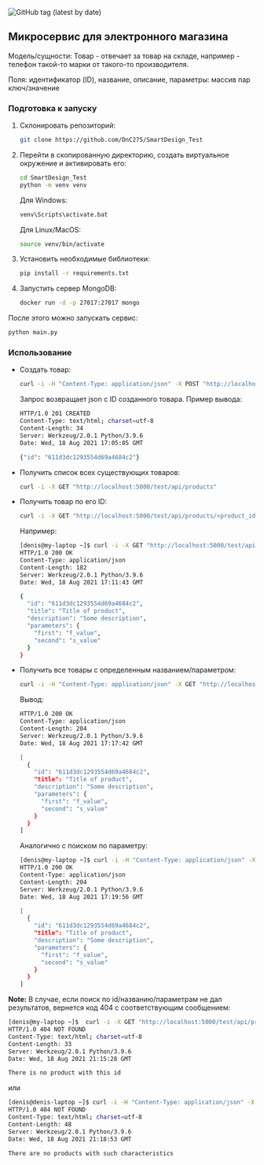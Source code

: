 ![GitHub tag (latest by date)](https://img.shields.io/github/v/tag/DnC275/SmartDesign_Test)

## Микросервис для электронного магазина

Модель/cущности:
Товар - отвечает за товар на складе, например - телефон такой-то марки от такого-то производителя.

Поля: идентификатор (ID), название, описание, параметры: массив пар ключ/значение

### Подготовка к запуску

1. Склонировать репозиторий:
   ```bash
   git clone https://github.com/DnC275/SmartDesign_Test 
   ```
2. Перейти в скопированную директорию, создать виртуальное окружение и активировать его:
   ```bash
   cd SmartDesign_Test
   python -m venv venv
   ```
   Для Windows:
   ```bash
   venv\Scripts\activate.bat
   ```
   Для Linux/MacOS:
   ```bash
   source venv/bin/activate
   ```
3. Установить необходимые библиотеки:
   ```bash
   pip install -r requirements.txt 
   ```
4. Запустить сервер MongoDB:
   ```bash
   docker run -d -p 27017:27017 mongo
   ```
После этого можно запускать сервис:
```bash
python main.py
```

### Использование

* Создать товар:
   ```bash
   curl -i -H "Content-Type: application/json" -X POST "http://localhost:5000/test/api/products" -d '{"title": "Title of product", "description": "Some description", "parameters": {"first": "f_value", "second": "s_value"}}'
   ```
   Запрос возвращает json с ID созданного товара.
   Пример вывода:
   ```bash
   HTTP/1.0 201 CREATED
   Content-Type: text/html; charset=utf-8
   Content-Length: 34
   Server: Werkzeug/2.0.1 Python/3.9.6
   Date: Wed, 18 Aug 2021 17:05:05 GMT
   
   {"id": "611d3dc1293554d69a4684c2"}
   ```
* Получить список всех существующих товаров:
   ```bash
   curl -i -X GET "http://localhost:5000/test/api/products"
   ```
* Получить товар по его ID:
   ```bash
   curl -i -X GET "http://localhost:5000/test/api/products/<product_id>"
   ```
   Например:
   ```bash 
   [denis@my-laptop ~]$ curl -i -X GET "http://localhost:5000/test/api/products/611d3dc1293554d69a4684c2"
   HTTP/1.0 200 OK
   Content-Type: application/json
   Content-Length: 182
   Server: Werkzeug/2.0.1 Python/3.9.6
   Date: Wed, 18 Aug 2021 17:11:43 GMT
   
   {
     "id": "611d3dc1293554d69a4684c2", 
     "title": "Title of product", 
     "description": "Some description", 
     "parameters": {
       "first": "f_value", 
       "second": "s_value"
     }
   }
   ```
* Получить все товары с определенным названием/параметром:
   ```bash
   curl -i -H "Content-Type: application/json" -X GET "http://localhost:5000/test/api/products/find" -d '{"title": "Title of product"}'
   ```
   Вывод:
   ```bash
   HTTP/1.0 200 OK
   Content-Type: application/json
   Content-Length: 204
   Server: Werkzeug/2.0.1 Python/3.9.6
   Date: Wed, 18 Aug 2021 17:17:42 GMT
   
   [
     {
       "id": "611d3dc1293554d69a4684c2", 
       "title": "Title of product", 
       "description": "Some description", 
       "parameters": {
         "first": "f_value", 
         "second": "s_value"
       }
     }
   ]
   ```
   Аналогично с поиском по параметру:
   ```bash
   [denis@my-laptop ~]$ curl -i -H "Content-Type: application/json" -X GET "http://localhost:5000/test/api/products/find" -d '{"parameters": {"first": "f_value"}}'
   HTTP/1.0 200 OK
   Content-Type: application/json
   Content-Length: 204
   Server: Werkzeug/2.0.1 Python/3.9.6
   Date: Wed, 18 Aug 2021 17:19:56 GMT
   
   [
     {
       "id": "611d3dc1293554d69a4684c2", 
       "title": "Title of product", 
       "description": "Some description", 
       "parameters": {
         "first": "f_value", 
         "second": "s_value"
       }
     }
   ]
   ```
**Note:** В случае, если поиск по id/названию/параметрам не дал результатов, вернется код 404 с соответствующим сообщением:
```bash
[denis@my-laptop ~]$  curl -i -X GET "http://localhost:5000/test/api/products/111111111111111111111111"
HTTP/1.0 404 NOT FOUND
Content-Type: text/html; charset=utf-8
Content-Length: 33
Server: Werkzeug/2.0.1 Python/3.9.6
Date: Wed, 18 Aug 2021 21:15:28 GMT

There is no product with this id
```
или
```bash
[denis@denis-laptop ~]$ curl -i -H "Content-Type: application/json" -X GET "http://localhost:5000/test/api/products/find" -d '{"parameters": {"first": "s_value"}}'
HTTP/1.0 404 NOT FOUND
Content-Type: text/html; charset=utf-8
Content-Length: 48
Server: Werkzeug/2.0.1 Python/3.9.6
Date: Wed, 18 Aug 2021 21:18:53 GMT

There are no products with such characteristics
```
